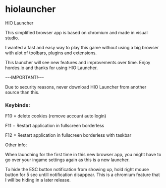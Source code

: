 # hiolauncher
 HIO Launcher
 
 This simplified browser app is based on chromium and made in visual studio.

 I wanted a fast and easy way to play this game without using a big browser with alot of toolbars, plugins and extensions.

 This launcher will see new features and improvements over time. Enjoy hordes.io and thanks for using HIO Launcher.
 
 ---IMPORTANT!---
 
 Due to security reasons, never download HIO Launcher from another source than this.
 
### Keybinds:

F10 = delete cookies (remove account auto login)

F11 = Restart application in fullscreen borderless

F12 = Restart application in fullscreen borderless with taskbar

Other info:

When launching for the first time in this new browser app, you might have to go over your ingame settings again as this is a new launcher.

To hide the ESC button notification from showing up, hold right mouse button for 5 sec untill notification disappear. This is a chromium feature that I will be hiding in a later release.
